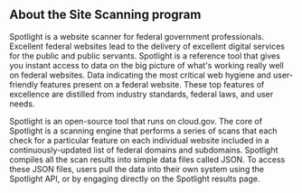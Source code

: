 ## About the Site Scanning program

Spotlight is a website scanner for federal government professionals. Excellent federal websites lead to the delivery of excellent digital services for the public and public servants. Spotlight is a reference tool that gives you instant access to data on the big picture of what's working really well on federal websites. Data indicating the most critical web hygiene and user-friendly features present on a federal website. These top features of excellence are distilled from industry standards, federal laws, and user needs. 

Spotlight is an open-source tool that runs on cloud.gov. The core of Spotlight is a scanning engine that performs a series of scans that each check for a particular feature on each individual website included in a continuously-updated list of federal domains and subdomains. Spotlight compiles all the scan results into simple data files called JSON. To access these JSON files, users pull the data into their own system using the Spotlight API, or by engaging directly on the Spotlight results page. 
